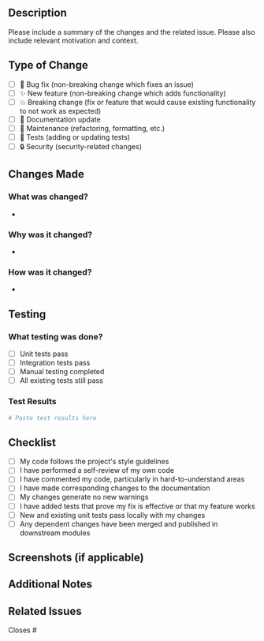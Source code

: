 ## Description

Please include a summary of the changes and the related issue. Please also include relevant motivation and context.

## Type of Change

- [ ] 🐛 Bug fix (non-breaking change which fixes an issue)
- [ ] ✨ New feature (non-breaking change which adds functionality)
- [ ] 💥 Breaking change (fix or feature that would cause existing functionality to not work as expected)
- [ ] 📝 Documentation update
- [ ] 🔧 Maintenance (refactoring, formatting, etc.)
- [ ] 🧪 Tests (adding or updating tests)
- [ ] 🔒 Security (security-related changes)

## Changes Made

### What was changed?
- 

### Why was it changed?
- 

### How was it changed?
- 

## Testing

### What testing was done?
- [ ] Unit tests pass
- [ ] Integration tests pass
- [ ] Manual testing completed
- [ ] All existing tests still pass

### Test Results
```bash
# Paste test results here
```

## Checklist

- [ ] My code follows the project's style guidelines
- [ ] I have performed a self-review of my own code
- [ ] I have commented my code, particularly in hard-to-understand areas
- [ ] I have made corresponding changes to the documentation
- [ ] My changes generate no new warnings
- [ ] I have added tests that prove my fix is effective or that my feature works
- [ ] New and existing unit tests pass locally with my changes
- [ ] Any dependent changes have been merged and published in downstream modules

## Screenshots (if applicable)

<!-- Add screenshots to help explain your changes -->

## Additional Notes

<!-- Any additional information or context about this PR -->

## Related Issues

<!-- Link to related issues using #issue-number -->

Closes #<!-- issue number -->
